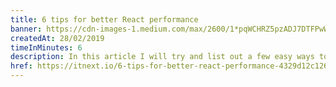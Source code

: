 ```yaml
---
title: 6 tips for better React performance
banner: https://cdn-images-1.medium.com/max/2600/1*pqWCHRZ5pzADJ7DTFPwWqA.png
createdAt: 28/02/2019
timeInMinutes: 6
description: In this article I will try and list out a few easy ways to achieve better performance in your React app through simple development hacks
href: https://itnext.io/6-tips-for-better-react-performance-4329d12c126b
---
```

